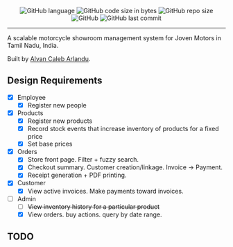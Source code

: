 <div align="center">

![GitHub language](https://img.shields.io/github/languages/top/Claeb101/showroom?color=FF6663)
![GitHub code size in bytes](https://img.shields.io/github/languages/code-size/Claeb101/showroom?color=FAFD7B)
![GitHub repo size](https://img.shields.io/github/repo-size/Claeb101/showroom?color=9EE09E)
![GitHub](https://img.shields.io/github/license/Claeb101/showroom?color=9EC1CF)
![GitHub last commit](https://img.shields.io/github/last-commit/Claeb101/showroom?color=CC99C9)

</div>

---

A scalable motorcycle showroom management system for Joven Motors in Tamil Nadu, India. 

Built by [Alvan Caleb Arlandu](https://arulandu.com/).

## Design Requirements
- [x] Employee
  - [x] Register new people
- [x] Products
  - [x] Register new products
  - [x] Record stock events that increase inventory of products for a fixed price
  - [x] Set base prices
- [x] Orders
  - [x] Store front page. Filter + fuzzy search. 
  - [x] Checkout summary. Customer creation/linkage. Invoice -> Payment.
  - [x] Receipt generation + PDF printing.
- [x] Customer
  - [x] View active invoices. Make payments toward invoices. 
- [ ] Admin
  - [ ] ~~View inventory history for a particular product~~
  - [x] View orders. buy actions. query by date range.

## TODO
